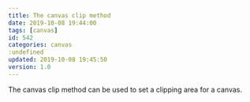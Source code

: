 ```yaml
---
title: The canvas clip method
date: 2019-10-08 19:44:00
tags: [canvas]
id: 542
categories: canvas
:undefined
updated: 2019-10-08 19:45:50
version: 1.0
---
```


The canvas clip method can be used to set a clipping area for a canvas.

<!-- more -->

